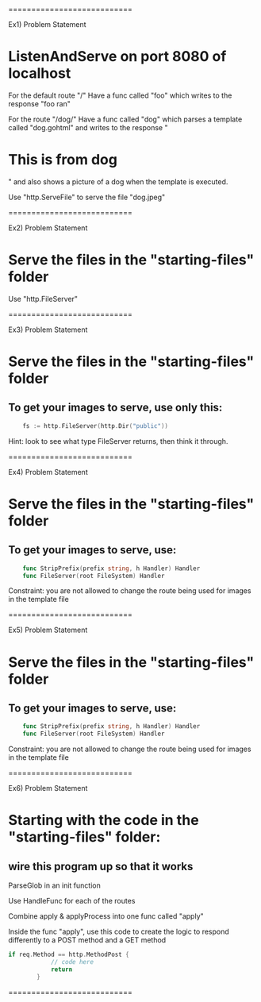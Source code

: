 ===========================

Ex1) Problem Statement

# ListenAndServe on port 8080 of localhost

For the default route "/"
Have a func called "foo" 
which writes to the response "foo ran"

For the route "/dog/"
Have a func called "dog" 
which parses a template called "dog.gohtml"
and writes to the response "<h1>This is from dog</h1>"
and also shows a picture of a dog when the template is executed.

Use "http.ServeFile"
to serve the file "dog.jpeg"

===========================

Ex2) Problem Statement

# Serve the files in the "starting-files" folder

Use "http.FileServer"

===========================

Ex3) Problem Statement

# Serve the files in the "starting-files" folder

## To get your images to serve, use only this:

``` Go
	fs := http.FileServer(http.Dir("public"))
```

Hint: look to see what type FileServer returns, then think it through.

===========================

Ex4) Problem Statement

# Serve the files in the "starting-files" folder

## To get your images to serve, use:

``` Go
	func StripPrefix(prefix string, h Handler) Handler
	func FileServer(root FileSystem) Handler
```

Constraint: you are not allowed to change the route being used for images in the template file

===========================

Ex5) Problem Statement

# Serve the files in the "starting-files" folder

## To get your images to serve, use:
	
``` Go
	func StripPrefix(prefix string, h Handler) Handler
	func FileServer(root FileSystem) Handler
```

Constraint: you are not allowed to change the route being used for images in the template file


===========================

Ex6) Problem Statement

# Starting with the code in the "starting-files" folder:

## wire this program up so that it works

ParseGlob in an init function

Use HandleFunc for each of the routes

Combine apply & applyProcess into one func called "apply"

Inside the func "apply", use this code to create the logic to respond differently to a POST method and a GET method

``` go
if req.Method == http.MethodPost {
    		// code here
    		return
    	}
```
===========================